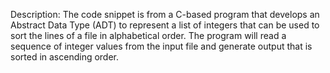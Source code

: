 Description: The code snippet is from a C-based program that develops an Abstract Data Type (ADT) to represent a list of integers that can be used to sort the lines of a file in alphabetical order. The program will read a sequence of integer values from the input file and generate output that is sorted in ascending order.